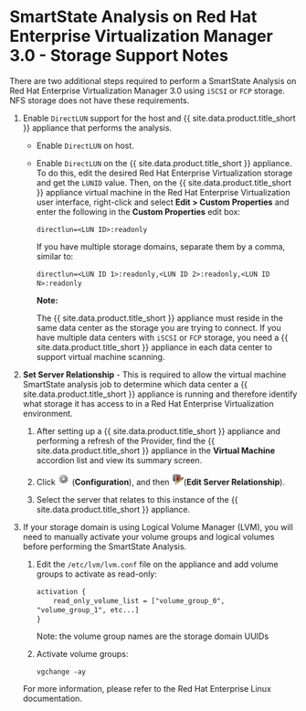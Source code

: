 # SmartState Analysis on Red Hat Enterprise Virtualization Manager 3.0 - Storage Support Notes

There are two additional steps required to perform a SmartState Analysis
on Red Hat Enterprise Virtualization Manager 3.0 using `iSCSI` or `FCP`
storage. NFS storage does not have these requirements.

1.  Enable `DirectLUN` support for the host and {{ site.data.product.title_short }}
    appliance that performs the analysis.

      - Enable `DirectLUN` on host.

      - Enable `DirectLUN` on the {{ site.data.product.title_short }} appliance. To do this,
        edit the desired Red Hat Enterprise Virtualization storage and
        get the `LUNID` value. Then, on the {{ site.data.product.title_short }} appliance
        virtual machine in the Red Hat Enterprise Virtualization user
        interface, right-click and select **Edit > Custom Properties**
        and enter the following in the **Custom Properties** edit box:

            directlun=<LUN ID>:readonly

        If you have multiple storage domains, separate them by a comma,
        similar to:

            directlun=<LUN ID 1>:readonly,<LUN ID 2>:readonly,<LUN ID N>:readonly

        **Note:**

        The {{ site.data.product.title_short }} appliance must reside in the same data center as the storage you are trying to connect. If you have multiple data centers with `iSCSI` or `FCP` storage, you need a
        {{ site.data.product.title_short }} appliance in each data center to support virtual machine scanning.

2.  **Set Server Relationship** - This is required to allow the virtual
    machine SmartState analysis job to determine which data center a
    {{ site.data.product.title_short }} appliance is running and therefore identify what
    storage it has access to in a Red Hat Enterprise Virtualization
    environment.

    1.  After setting up a {{ site.data.product.title_short }} appliance and performing a
        refresh of the Provider, find the {{ site.data.product.title_short }} appliance in
        the **Virtual Machine** accordion list and view its summary
        screen.

    2.  Click ![1847](../images/1847.png) (**Configuration**), and then
        ![2146](../images/2146.png)(**Edit Server Relationship**).

    3.  Select the server that relates to this instance of the
        {{ site.data.product.title_short }} appliance.

3.  If your storage domain is using Logical Volume Manager (LVM), you will need to manually activate your volume groups
    and logical volumes before performing the SmartState Analysis.

    1. Edit the `/etc/lvm/lvm.conf` file on the appliance and add volume groups to activate as read-only:
        ```
        activation {
            read_only_volume_list = ["volume_group_0", "volume_group_1", etc...]
        }
        ```
        Note: the volume group names are the storage domain UUIDs
    
    2. Activate volume groups:
        ```
        vgchange -ay
        ```

    For more information, please refer to the Red Hat Enterprise Linux documentation.